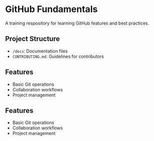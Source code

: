# GitHub Fundamentals

A training respository for learning GitHub features and best practices.

## Project Structure
- `/docs`: Documentation files
- `CONTRIBUTING.md`: Guidelines for contributors

## Features
- Basic Git operations
- Collaboration workflows
- Project management

## Features
- Basic Git operations
- Collaboration workflows
- Project management
